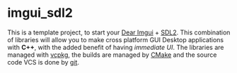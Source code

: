 # imgui_sdl2

This is a template project, to start your [Dear Imgui](https://github.com/ocornut/imgui) + [SDL2](https://www.libsdl.org/). This combination of libraries
will allow you to make cross platform GUI Desktop applications with **C++**, with the added benefit of having *immediate UI*. The libraries are managed with
[vcpkg](https://vcpkg.io/), the builds are managed by [CMake](https://cmake.org/) and the source code VCS is done by [git](https://git-scm.com/).
